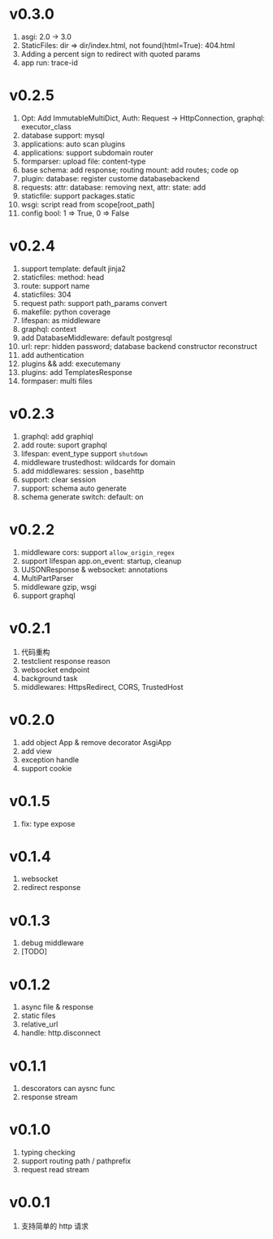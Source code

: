 # v0.3.0
1. asgi: 2.0 -> 3.0
2. StaticFiles: dir => dir/index.html, not found(html=True): 404.html
3. Adding a percent sign to redirect with quoted params
4. app run: trace-id

# v0.2.5
1. Opt: Add ImmutableMultiDict, Auth: Request -> HttpConnection, graphql: executor_class
2. database support: mysql
3. applications: auto scan plugins
4. applications: support subdomain router
5. formparser: upload file: content-type
6. base schema: add response; routing mount: add routes; code op
7. plugin: database: register custome databasebackend
8. requests: attr: database: removing next, attr: state: add
9. staticfile: support packages.static
10. wsgi: script read from scope[root_path]
11. config bool: 1 => True, 0 => False


# v0.2.4
1. support template: default jinja2
2. staticfiles: method: head
3. route: support name
4. staticfiles: 304
5. request path: support path_params convert
6. makefile: python coverage
7. lifespan: as middleware
8. graphql: context
9. add DatabaseMiddleware: default postgresql
10. url: repr: hidden password; database backend constructor reconstruct
11. add authentication
12. plugins && add: executemany
13. plugins: add TemplatesResponse
14. formpaser: multi files


# v0.2.3
1. graphql: add graphiql
2. add route: suport graphql
3. lifespan: event_type support `shutdown`
4. middleware trustedhost: wildcards for domain
5. add middlewares: session , basehttp
6. support: clear session
7. support: schema auto generate
8. schema generate switch: default: on

# v0.2.2
1. middleware cors: support `allow_origin_regex`
2. support lifespan app.on_event: startup, cleanup
3. UJSONResponse & websocket: annotations
4. MultiPartParser
5. middleware gzip, wsgi
6. support graphql

# v0.2.1
1. 代码重构
2. testclient response reason
3. websocket endpoint
4. background task
5. middlewares: HttpsRedirect, CORS, TrustedHost

# v0.2.0
1. add object App & remove decorator AsgiApp
2. add view
3. exception handle
4. support cookie

# v0.1.5
1. fix: type expose

# v0.1.4
1. websocket
2. redirect response

# v0.1.3
1. debug middleware
2. [TODO]

# v0.1.2
1. async file & response
2. static files
3. relative_url
4. handle: http.disconnect

# v0.1.1
1. descorators can aysnc func
2. response stream


# v0.1.0
1. typing checking
2. support routing path / pathprefix
3. request read stream

# v0.0.1
1. 支持简单的 http 请求